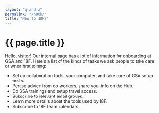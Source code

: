 ```yaml
---
layout: "q-and-a"
permalink: "/n00b/"
title: "New to 18F?"
---
```

# {{ page.title }}

Hello, visitor! Our internal page has a lot of information for onboarding at
GSA and 18F. Here's a list of the kinds of tasks we ask people to take care of
when first joining:

* Set up collaboration tools, your computer, and take care of GSA setup tasks.
* Peruse advice from co-workers, share your info on the Hub.
* Do GSA trainings and setup travel access.
* Subscribe to relevant email groups.
* Learn more details about the tools used by 18F.
* Subscribe to 18F team calendars.
